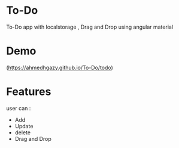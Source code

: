 # To-Do
To-Do app with localstorage , Drag and Drop using angular material

# Demo
(https://ahmedhgazy.github.io/To-Do/todo)

# Features
user can :
- Add
- Update
- delete
- Drag and Drop

